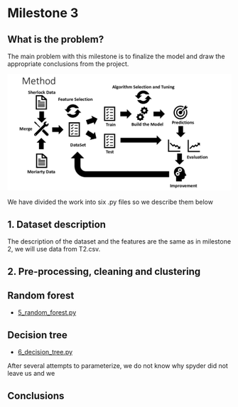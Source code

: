 # Milestone 3
## What is the problem?

The main problem with this milestone is to finalize the model and draw the appropriate conclusions from the project.

![alt text](https://github.com/RoberPlaza/MachineLearningLAB/blob/development/resources/img/problem2.png)

We have divided the work into six .py files so we describe them below

## 1. Dataset description
The description of the dataset and the features are the same as in milestone 2, we will use data from T2.csv.

## 2. Pre-processing, cleaning and clustering


## Random forest
  * [5_random_forest.py](https://github.com/RoberPlaza/MachineLearningLAB/blob/development/milestone3/5_random_forest.py)

## Decision tree
  * [6_decision_tree.py](https://github.com/RoberPlaza/MachineLearningLAB/blob/development/milestone3/6_decision_tree.py)

After several attempts to parameterize, we do not know why spyder did not leave us and we

## Conclusions
